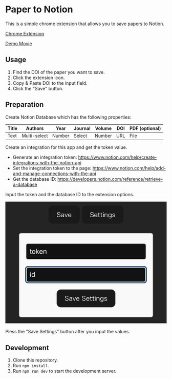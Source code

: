 # Paper to Notion

This is a simple chrome extension that allows you to save papers to Notion.

[Chrome Extension](https://chromewebstore.google.com/detail/paper-to-notion/edollpfjfbfbginhdlajipmomjmpalhb?authuser=0&hl=ja)

[Demo Movie](https://youtu.be/Pg0eNnxyVTI?si=90uDpYZuJM1nnmnt)

## Usage

1. Find the DOI of the paper you want to save.
2. Click the extension icon.
3. Copy & Paste DOI to the input field.
4. Click the "Save" button.

## Preparation

Create Notion Database which has the following properties:

| Title    | Authors      | Year  | Journal | Volume | DOI  | PDF (optional)  |
|----------|--------------|-------|---------|--------|------|------|
| Text     | Multi-select | Number| Select  | Number | URL  | File |

Create an integration for this app and get the token value.

* Generate an integration token: https://www.notion.com/help/create-integrations-with-the-notion-api
* Set the integration token to the page: https://www.notion.com/help/add-and-manage-connections-with-the-api
* Get the database ID: https://developers.notion.com/reference/retrieve-a-database

Input the token and the database ID to the extension options.

![](assets/image.png)

Pless the "Save Settings" button after you input the values.

## Development

1. Clone this repository.
2. Run `npm install`.
3. Run `npm run dev` to start the development server.
